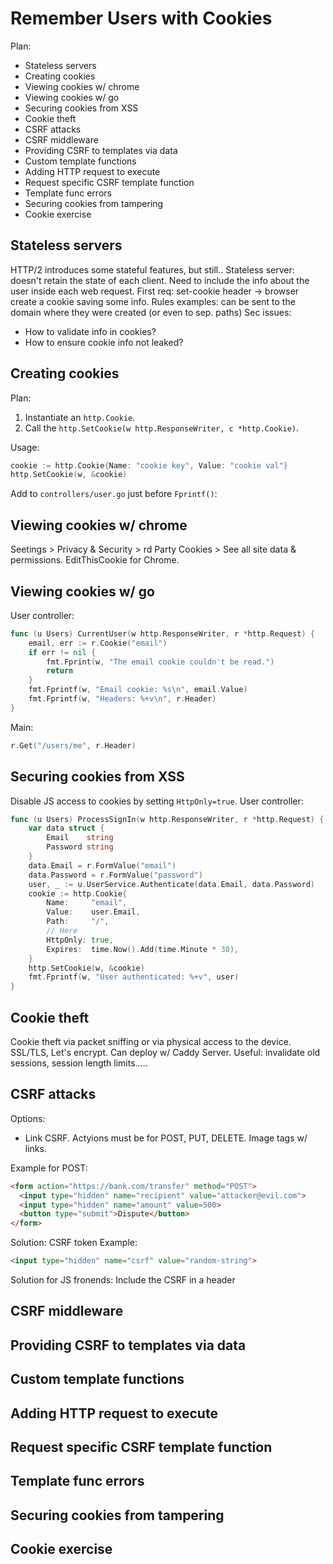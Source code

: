 # Remember Users with Cookies 

Plan: 
* Stateless servers 
* Creating cookies
* Viewing cookies w/ chrome
* Viewing cookies w/ go
* Securing cookies from XSS
* Cookie theft
* CSRF attacks
* CSRF middleware 
* Providing CSRF to templates via data
* Custom template functions 
* Adding HTTP request to execute 
* Request specific CSRF template function
* Template func errors 
* Securing cookies from tampering
* Cookie exercise 

## Stateless servers  

HTTP/2 introduces some stateful features, but still..
Stateless server: doesn't retain the state of each client. Need to include the info about the user inside each web request. 
First req: set-cookie header -> browser create a cookie saving some info. 
Rules examples: can be sent to the domain where they were created (or even to sep. paths)
Sec issues: 
* How to validate info in cookies?
* How to ensure cookie info not leaked? 

## Creating cookies 

Plan: 
1. Instantiate an `http.Cookie`.
2. Call the `http.SetCookie(w http.ResponseWriter, c *http.Cookie)`.

Usage: 
```go
cookie := http.Cookie{Name: "cookie key", Value: "cookie val"}
http.SetCookie(w, &cookie)
```
Add to `controllers/user.go` just before `Fprintf()`:



## Viewing cookies w/ chrome 

Seetings > Privacy & Security > rd Party Cookies > See all site data & permissions.
EditThisCookie for Chrome. 

## Viewing cookies w/ go 

User controller: 
```go
func (u Users) CurrentUser(w http.ResponseWriter, r *http.Request) {
	email, err := r.Cookie("email")
	if err != nil {
		fmt.Fprint(w, "The email cookie couldn't be read.")
		return
	}
	fmt.Fprintf(w, "Email cookie: %s\n", email.Value)
	fmt.Fprintf(w, "Headers: %+v\n", r.Header)
}
```
Main:
```go
r.Get("/users/me", r.Header)
```

## Securing cookies from XSS 

Disable JS access to cookies by setting `HttpOnly=true`. 
User controller: 
```go 
func (u Users) ProcessSignIn(w http.ResponseWriter, r *http.Request) {
	var data struct {
		Email    string
		Password string
	}
	data.Email = r.FormValue("email")
	data.Password = r.FormValue("password")
	user, _ := u.UserService.Authenticate(data.Email, data.Password)
	cookie := http.Cookie{
		Name:     "email",
		Value:    user.Email,
		Path:     "/",
        // Here
		HttpOnly: true, 
		Expires:  time.Now().Add(time.Minute * 30),
	}
	http.SetCookie(w, &cookie)
	fmt.Fprintf(w, "User authenticated: %+v", user)
}
```

## Cookie theft

Cookie theft via packet sniffing or via physical access to the device.  
SSL/TLS, Let's encrypt. 
Can deploy w/ Caddy Server. 
Useful: invalidate old sessions, session length limits..... 


## CSRF attacks  

Options:
* Link CSRF. Actyions must be for POST, PUT, DELETE. Image tags w/ links.

Example for POST:
```html
<form action="https://bank.com/transfer" method="POST">
  <input type="hidden" name="recipient" value="attacker@evil.com"> 
  <input type="hidden" name="amount" value=500> 
  <button type="submit">Dispute</button>
</form>
```
Solution: CSRF token
Example:
```html
<input type="hidden" name="csrf" value="random-string"> 
```
Solution for JS fronends: Include the CSRF in a header 


## CSRF middleware  


## Providing CSRF to templates via data 

## Custom template functions  

## Adding HTTP request to execute  

## Request specific CSRF template function 

## Template func errors  

## Securing cookies from tampering 

## Cookie exercise  
